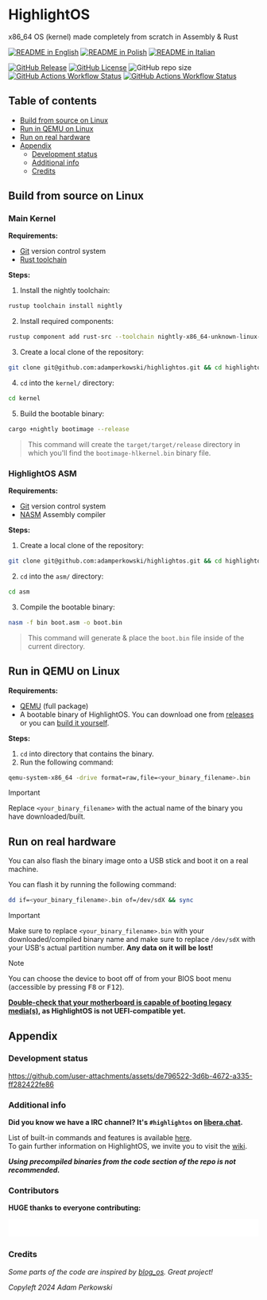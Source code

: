 # HighlightOS

<!-- logo instead of name -->

x86_64 OS (kernel) made completely from scratch in Assembly & Rust

[![README in English](https://img.shields.io/badge/EN-%F0%9F%87%AC%F0%9F%87%A7-blue?color=%23ffcc4d&labelColor=%23000000)](https://github.com/adamperkowski/highlightos/blob/main/README.md)
[![README in Polish](https://img.shields.io/badge/PL-%F0%9F%87%B5%F0%9F%87%B1-blue?color=%23ffcc4d&labelColor=%23000000)](https://github.com/adamperkowski/highlightos/blob/main/README-pl.md)
[![README in Italian](https://img.shields.io/badge/IT-%F0%9F%87%AE%F0%9F%87%B9-blue?color=%23ffcc4d&labelColor=%23000000)](https://github.com/adamperkowski/highlightos/blob/main/README-it.md)

[![GitHub Release](https://img.shields.io/github/v/release/adamperkowski/highlightos?label=Latest%20Released%20Version&color=%23ffcc4d&labelColor=%23000000)](https://github.com/adamperkowski/highlightos/releases)
[![GitHub License](https://img.shields.io/github/license/adamperkowski/highlightos?label=License&color=%23ffcc4d&labelColor=%23000000)](https://github.com/adamperkowski/highlightos/blob/main/LICENSE) ![GitHub repo size](https://img.shields.io/github/repo-size/adamperkowski/highlightos?label=Repo%20Size&color=%23ffcc4d&labelColor=%23000000)
[![GitHub Actions Workflow Status](https://img.shields.io/github/actions/workflow/status/adamperkowski/highlightos/asm.yml?branch=main&label=ASM%20Build&color=%23ffcc4d&labelColor=%23000000)](https://github.com/adamperkowski/highlightos/actions) [![GitHub Actions Workflow Status](https://img.shields.io/github/actions/workflow/status/adamperkowski/highlightos/rust.yml?branch=main&label=HLKernel%20Build&color=%23ffcc4d&labelColor=%23000000)](https://github.com/adamperkowski/highlightos/actions)

## Table of contents
- [Build from source on Linux](#build-from-source-on-linux)
- [Run in QEMU on Linux](#run-in-qemu-on-linux)
- [Run on real hardware](#run-on-real-hardware)
- [Appendix](#appendix)
  - [Development status](#development-status)
  - [Additional info](#additional-info)
  - [Credits](#credits)

<!-- showcase -->
<!-- features -->
<!-- List of commands and features will be available soon. -->

<!-- installation & docs -->
## Build from source on Linux
### Main Kernel
**Requirements:**
 - [Git](https://git-scm.com) version control system
 - [Rust toolchain](https://www.rust-lang.org/tools/install)

**Steps:**
 1. Install the nightly toolchain:
```bash
rustup toolchain install nightly
```
 2. Install required components:
```bash
rustup component add rust-src --toolchain nightly-x86_64-unknown-linux-gnu && rustup component add llvm-tools-preview --toolchain nightly-x86_64-unknown-linux-gnu && cargo install bootimage
```
 3. Create a local clone of the repository:
```bash
git clone git@github.com:adamperkowski/highlightos.git && cd highlightos
```
 4. `cd` into the `kernel/` directory:
```bash
cd kernel
```
 5. Build the bootable binary:
```bash
cargo +nightly bootimage --release
```
> This command will create the `target/target/release` directory in which you'll find the `bootimage-hlkernel.bin` binary file.

### HighlightOS ASM
**Requirements:**
 - [Git](https://git-scm.com) version control system
 - [NASM](https://nasm.us) Assembly compiler

**Steps:**
 1. Create a local clone of the repository:
```bash
git clone git@github.com:adamperkowski/highlightos.git && cd highlightos
```
 2. `cd` into the `asm/` directory:
```bash
cd asm
```
 3. Compile the bootable binary:
```bash
nasm -f bin boot.asm -o boot.bin
```
> This command will generate & place the `boot.bin` file inside of the current directory.

## Run in QEMU on Linux

**Requirements:**
 - [QEMU](https://www.qemu.org/download/#linux) (full package)
 - A bootable binary of HighlightOS. You can download one from [releases](https://github.com/adamperkowski/highlightos/releases) or you can [build it yourself](#build-from-source-on-linux).

**Steps:**
 1. `cd` into directory that contains the binary.
 2. Run the following command:
```bash
qemu-system-x86_64 -drive format=raw,file=<your_binary_filename>.bin
```
> [!IMPORTANT]
> Replace `<your_binary_filename>` with the actual name of the binary you have downloaded/built.

## Run on real hardware
You can also flash the binary image onto a USB stick and boot it on a real machine. 

You can flash it by running the following command:
```bash
dd if=<your_binary_filename>.bin of=/dev/sdX && sync
```

> [!IMPORTANT]
> Make sure to replace `<your_binary_filename>.bin` with your downloaded/compiled binary name and make sure to replace `/dev/sdX` with your USB's actual partition number. **Any data on it will be lost!**

> [!NOTE]
>You can choose the device to boot off of from your BIOS boot menu (accessible by pressing <kbd>F8</kbd> or <kbd>F12</kbd>).
>
>**<ins>Double-check that your motherboard is capable of booting legacy media(s)</ins>, as HighlightOS is not UEFI-compatible yet.**

<!-- contributing -->
## Appendix

### Development status
https://github.com/user-attachments/assets/de796522-3d6b-4672-a335-ff282422fe86

### Additional info
**Did you know we have a IRC channel? It's `#highlightos` on [libera.chat](https://libera.chat).**

List of built-in commands and features is available [here](https://github.com/adamperkowski/highlightos/wiki/Commands#built-in-commands).<br>
To gain further information on HighlightOS, we invite you to visit the [wiki](https://github.com/adamperkowski/highlightos/wiki/).

**_Using precompiled binaries from the code section of the repo is not recommended._**

### Contributors
**HUGE thanks to everyone contributing:**

<a href="https://github.com/adamperkowski/highlightos/graphs/contributors">
  <img src="https://raw.githubusercontent.com/adamperkowski/highlightos/gh-pages/CONTRIBUTORS.svg"/>
</a>

### Credits
*Some parts of the code are inspired by [blog_os](https://github.com/phil-opp/blog_os). Great project!*

*Copyleft 2024 Adam Perkowski*

